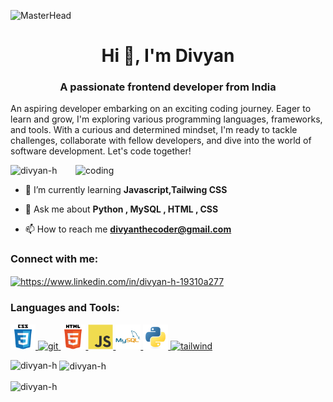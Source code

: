 ![MasterHead](https://user-images.githubusercontent.com/95478989/198955082-6e78ebb5-e1e4-49f9-8d32-6e5af3984dcd.gif)

<h1 align="center">Hi 👋, I'm Divyan</h1>
<h3 align="center">A passionate frontend developer from India</h3>
<p>An aspiring developer embarking on an exciting coding journey. Eager to learn and grow, I'm exploring various programming languages, frameworks, and tools. With a curious and determined mindset, I'm ready to tackle challenges, collaborate with fellow developers, and dive into the world of software development. Let's code together!</p>

<img align="right" alt="coding" width="400" src="https://media1.giphy.com/media/qgQUggAC3Pfv687qPC/giphy.gif?cid=ecf05e47fjk7wt757zr0r52gehcfgaozks4dngkodxtr0osm&ep=v1_gifs_search&rid=giphy.gif&ct=g">

<p align="left"> <img src="https://komarev.com/ghpvc/?username=divyan-h&label=Profile%20views&color=0e75b6&style=flat" alt="divyan-h" /> </p>

- 🌱 I’m currently learning **Javascript,Tailwing CSS**

- 💬 Ask me about **Python , MySQL , HTML , CSS**

- 📫 How to reach me **divyanthecoder@gmail.com**

<h3 align="left">Connect with me:</h3>
<p align="left">
<a href="https://linkedin.com/in/https://www.linkedin.com/in/divyan-h-19310a277" target="blank"><img align="center" src="https://raw.githubusercontent.com/rahuldkjain/github-profile-readme-generator/master/src/images/icons/Social/linked-in-alt.svg" alt="https://www.linkedin.com/in/divyan-h-19310a277" height="30" width="40" /></a>
</p>

<h3 align="left">Languages and Tools:</h3>
<p align="left"> <a href="https://www.w3schools.com/css/" target="_blank" rel="noreferrer"> <img src="https://raw.githubusercontent.com/devicons/devicon/master/icons/css3/css3-original-wordmark.svg" alt="css3" width="40" height="40"/> </a> <a href="https://git-scm.com/" target="_blank" rel="noreferrer"> <img src="https://www.vectorlogo.zone/logos/git-scm/git-scm-icon.svg" alt="git" width="40" height="40"/> </a> <a href="https://www.w3.org/html/" target="_blank" rel="noreferrer"> <img src="https://raw.githubusercontent.com/devicons/devicon/master/icons/html5/html5-original-wordmark.svg" alt="html5" width="40" height="40"/> </a> <a href="https://developer.mozilla.org/en-US/docs/Web/JavaScript" target="_blank" rel="noreferrer"> <img src="https://raw.githubusercontent.com/devicons/devicon/master/icons/javascript/javascript-original.svg" alt="javascript" width="40" height="40"/> </a> <a href="https://www.mysql.com/" target="_blank" rel="noreferrer"> <img src="https://raw.githubusercontent.com/devicons/devicon/master/icons/mysql/mysql-original-wordmark.svg" alt="mysql" width="40" height="40"/> </a> <a href="https://www.python.org" target="_blank" rel="noreferrer"> <img src="https://raw.githubusercontent.com/devicons/devicon/master/icons/python/python-original.svg" alt="python" width="40" height="40"/> </a> <a href="https://tailwindcss.com/" target="_blank" rel="noreferrer"> <img src="https://www.vectorlogo.zone/logos/tailwindcss/tailwindcss-icon.svg" alt="tailwind" width="40" height="40"/> </a> </p>

<p><img align="left" src="https://github-readme-stats.vercel.app/api/top-langs?username=divyan-h&show_icons=true&locale=en&layout=compact" alt="divyan-h" /></p>

<p>&nbsp;<img align="center" src="https://github-readme-stats.vercel.app/api?username=divyan-h&show_icons=true&locale=en" alt="divyan-h" /></p>

<p><img align="center" src="https://github-readme-streak-stats.herokuapp.com/?user=divyan-h&" alt="divyan-h" /></p>
